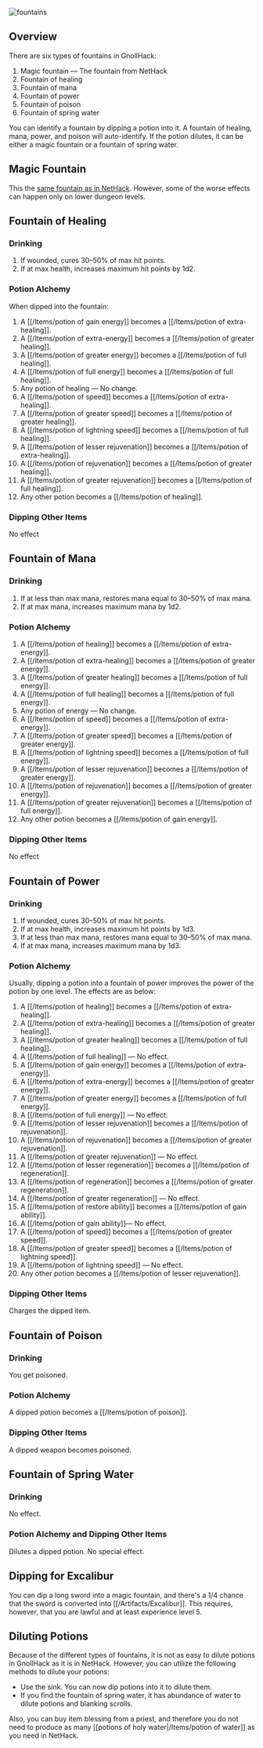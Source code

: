 ![fountains](/uploads/Fountains/fountains.png)

## Overview

There are six types of fountains in GnollHack:
1. Magic fountain — The fountain from NetHack
2. Fountain of healing
3. Fountain of mana
4. Fountain of power
5. Fountain of poison
6. Fountain of spring water

You can identify a fountain by dipping a potion into it. A fountain of healing, mana, power, and poison will auto-identify. If the potion dilutes, it can be either a magic fountain or a fountain of spring water.

## Magic Fountain

This the [same fountain as in NetHack](https://nethackwiki.com/wiki/Fountain). However, some of the worse effects can happen only on lower dungeon levels.

## Fountain of Healing

### Drinking

1. If wounded, cures 30–50% of max hit points.
2. If at max health, increases maximum hit points by 1d2.

### Potion Alchemy

When dipped into the fountain:
1. A [[/Items/potion of gain energy]] becomes a [[/Items/potion of extra-healing]].
2. A [[/Items/potion of extra-energy]] becomes a [[/Items/potion of greater healing]].
3. A [[/Items/potion of greater energy]] becomes a [[/Items/potion of full healing]].
4. A [[/Items/potion of full energy]] becomes a [[/Items/potion of full healing]].
5. Any potion of healing — No change.
6. A [[/Items/potion of speed]] becomes a [[/Items/potion of extra-healing]].
7. A [[/Items/potion of greater speed]] becomes a [[/Items/potion of greater healing]].
8. A [[/Items/potion of lightning speed]] becomes a [[/Items/potion of full healing]].
9. A [[/Items/potion of lesser rejuvenation]] becomes a [[/Items/potion of extra-healing]].
10. A [[/Items/potion of rejuvenation]] becomes a [[/Items/potion of greater healing]].
11. A [[/Items/potion of greater rejuvenation]] becomes a [[/Items/potion of full healing]].
12. Any other potion becomes a [[/Items/potion of healing]].

### Dipping Other Items

No effect

## Fountain of Mana

### Drinking

1. If at less than max mana, restores mana equal to 30–50% of max mana.
2. If at max mana, increases maximum mana by 1d2.

### Potion Alchemy

1. A [[/Items/potion of healing]] becomes a [[/Items/potion of extra-energy]].
2. A [[/Items/potion of extra-healing]] becomes a [[/Items/potion of greater energy]].
3. A [[/Items/potion of greater healing]] becomes a [[/Items/potion of full energy]].
4. A [[/Items/potion of full healing]] becomes a [[/Items/potion of full energy]].
5. Any potion of energy — No change.
6. A [[/Items/potion of speed]] becomes a [[/Items/potion of extra-energy]].
7. A [[/Items/potion of greater speed]] becomes a [[/Items/potion of greater energy]].
8. A [[/Items/potion of lightning speed]] becomes a [[/Items/potion of full energy]].
9. A [[/Items/potion of lesser rejuvenation]] becomes a [[/Items/potion of greater energy]].
10. A [[/Items/potion of rejuvenation]] becomes a [[/Items/potion of greater energy]].
11. A [[/Items/potion of greater rejuvenation]] becomes a [[/Items/potion of full energy]].
12. Any other potion becomes a [[/Items/potion of gain energy]].

### Dipping Other Items

No effect

## Fountain of Power

### Drinking

1. If wounded, cures 30–50% of max hit points.
2. If at max health, increases maximum hit points by 1d3.
3. If at less than max mana, restores mana equal to 30–50% of max mana.
4. If at max mana, increases maximum mana by 1d3.

### Potion Alchemy

Usually, dipping a potion into a fountain of power improves the power of the potion by one level. The effects are as below:
1. A [[/Items/potion of healing]] becomes a [[/Items/potion of extra-healing]].
2. A [[/Items/potion of extra-healing]] becomes a [[/Items/potion of greater healing]].
3. A [[/Items/potion of greater healing]] becomes a [[/Items/potion of full healing]].
4. A [[/Items/potion of full healing]] — No effect.
5. A [[/Items/potion of gain energy]] becomes a [[/Items/potion of extra-energy]].
6. A [[/Items/potion of extra-energy]] becomes a [[/Items/potion of greater energy]].
7. A [[/Items/potion of greater energy]] becomes a [[/Items/potion of full energy]].
8. A [[/Items/potion of full energy]] — No effect.
9. A [[/Items/potion of lesser rejuvenation]] becomes a [[/Items/potion of rejuvenation]].
10. A [[/Items/potion of rejuvenation]] becomes a [[/Items/potion of greater rejuvenation]].
11. A [[/Items/potion of greater rejuvenation]] — No effect.
12. A [[/Items/potion of lesser regeneration]] becomes a [[/Items/potion of regeneration]].
13. A [[/Items/potion of regeneration]] becomes a [[/Items/potion of greater regeneration]].
14. A [[/Items/potion of greater regeneration]] — No effect.
15. A [[/Items/potion of restore ability]] becomes a [[/Items/potion of gain ability]].
16. A [[/Items/potion of gain ability]]— No effect.
17. A [[/Items/potion of speed]] becomes a [[/Items/potion of greater speed]].
18. A [[/Items/potion of greater speed]] becomes a [[/Items/potion of lightning speed]].
19. A [[/Items/potion of lightning speed]] — No effect.
20. Any other potion becomes a [[/Items/potion of lesser rejuvenation]].

### Dipping Other Items

Charges the dipped item.

## Fountain of Poison

### Drinking

You get poisoned.

### Potion Alchemy

A dipped potion becomes a [[/Items/potion of poison]].

### Dipping Other Items

A dipped weapon becomes poisoned.

## Fountain of Spring Water

### Drinking

No effect.

### Potion Alchemy and Dipping Other Items

Dilutes a dipped potion. No special effect.

## Dipping for Excalibur

You can dip a long sword into a magic fountain, and there's a 1/4 chance that the sword is converted into [[/Artifacts/Excalibur]]. This requires, however, that you are lawful and at least experience level 5.

## Diluting Potions

Because of the different types of fountains, it is not as easy to dilute potions in GnollHack as it is in NetHack. However, you can utilize the following methods to dilute your potions:
- Use the sink. You can now dip potions into it to dilute them.
- If you find the fountain of spring water, it has abundance of water to dilute potions and blanking scrolls.

Also, you can buy item blessing from a priest, and therefore you do not need to produce as many [[potions of holy water|/Items/potion of water]] as you need in NetHack.